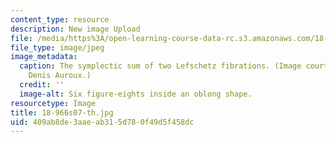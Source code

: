 ```yaml
---
content_type: resource
description: New image Upload
file: /media/https%3A/open-learning-course-data-rc.s3.amazonaws.com/18-966-geometry-of-manifolds-spring-2007/409ab8de3aaeab315d780f49d5f458dc_18-966s07-th.jpg
file_type: image/jpeg
image_metadata:
  caption: The symplectic sum of two Lefschetz fibrations. (Image courtesy of Prof.
    Denis Auroux.)
  credit: ''
  image-alt: Six figure-eights inside an oblong shape.
resourcetype: Image
title: 18-966s07-th.jpg
uid: 409ab8de-3aae-ab31-5d78-0f49d5f458dc
---
```

